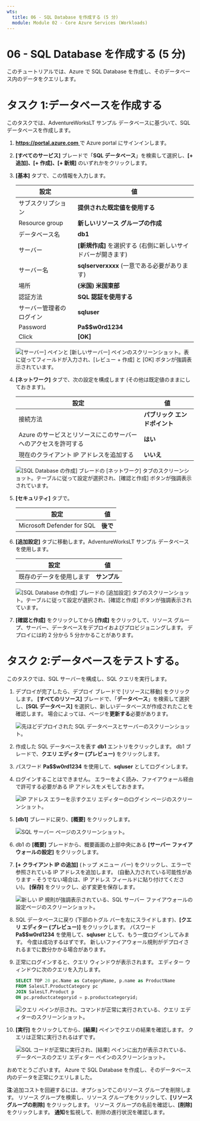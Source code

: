 ```yaml
---
wts:
  title: 06 - SQL Database を作成する (5 分)
  module: Module 02 - Core Azure Services (Workloads)
---
```


# <a name="06---create-a-sql-database-5-min"></a>06 - SQL Database を作成する (5 分)

このチュートリアルでは、Azure で SQL Database を作成し、そのデータベース内のデータをクエリします。

# <a name="task-1-create-the-database"></a>タスク 1:データベースを作成する 

このタスクでは、AdventureWorksLT サンプル データベースに基づいて、SQL データベースを作成します。 

1. [ **https://portal.azure.com** ](https://portal.azure.com) で Azure portal にサインインします。

2. **[すべてのサービス]** ブレードで「**SQL データベース**」を検索して選択し、**[+ 追加]、[+ 作成]、[+ 新規]** のいずれかをクリックします。 

3. **[基本]** タブで、この情報を入力します。  

    | 設定 | 値 | 
    | --- | --- |
    | サブスクリプション | **提供された既定値を使用する** |
    | Resource group | **新しいリソース グループの作成** |
    | データベース名| **db1** | 
    | サーバー | **[新規作成]** を選択する (右側に新しいサイドバーが開きます)|
    | サーバー名 | **sqlserverxxxx** (一意である必要があります) | 
    | 場所 | **(米国) 米国東部** |
    | 認証方法 | **SQL 認証を使用する** |
    | サーバー管理者のログイン | **sqluser** |
    | Password | **Pa$$w0rd1234** |
    | Click  | **[OK]** |

   ![[サーバー] ペインと [新しいサーバー] ペインのスクリーンショット。表に従ってフィールドが入力され、[レビュー + 作成] と [OK] ボタンが強調表示されています。](../images/0501.png)

4. **[ネットワーク]** タブで、次の設定を構成します (その他は既定値のままにしておきます)。 

    | 設定 | 値 | 
    | --- | --- |
    | 接続方法 | **パブリック エンドポイント** |    
    | Azure のサービスとリソースにこのサーバーへのアクセスを許可する | **はい** |
    | 現在のクライアント IP アドレスを追加する | **いいえ** |
    
   ![[SQL Database の作成] ブレードの [ネットワーク] タブのスクリーンショット。テーブルに従って設定が選択され、[確認と作成] ボタンが強調表示されています。](../images/0501b.png)

5. **[セキュリティ]** タブで。 

    | 設定 | 値 | 
    | --- | --- |
    | Microsoft Defender for SQL| **後で** |
    
6. **[追加設定]** タブに移動します。AdventureWorksLT サンプル データベースを使用します。

    | 設定 | 値 | 
    | --- | --- |
    | 既存のデータを使用します | **サンプル** |

    ![[SQL Database の作成] ブレードの [追加設定] タブのスクリーンショット。テーブルに従って設定が選択され、[確認と作成] ボタンが強調表示されています。](../images/0501c.png)

7. **[確認と作成]** をクリックしてから **[作成]** をクリックして、リソース グループ、サーバー、データベースをデプロイおよびプロビジョニングします。 デプロイには約 2 分から 5 分かかることがあります。


# <a name="task-2-test-the-database"></a>タスク 2:データベースをテストする。

このタスクでは、SQL サーバーを構成し、SQL クエリを実行します。 

1. デプロイが完了したら、デプロイ ブレードで [リソースに移動] をクリックします。 **[すべてのリソース]** ブレードで、「**データベース**」を検索して選択し、**[SQL データベース]** を選択し、新しいデータベースが作成されたことを確認します。 場合によっては、ページを**更新する**必要があります。

    ![先ほどデプロイされた SQL データベースとサーバーのスクリーンショット。](../images/0502.png)

2. 作成した SQL データベースを表す **db1** エントリをクリックします。 db1 ブレードで、**クエリ エディター (プレビュー)** をクリックします。

3. パスワード **Pa$$w0rd1234** を使用して、**sqluser** としてログインします。

4. ログインすることはできません。 エラーをよく読み、ファイアウォール経由で許可する必要がある IP アドレスをメモしておきます。 

    ![IP アドレス エラーを示すクエリ エディターのログイン ページのスクリーンショット。](../images/0503.png)

5. **[db1]** ブレードに戻り、**[概要]** をクリックします。 

    ![SQL サーバー ページのスクリーンショット。](../images/0504.png)

6. db1 の **[概要]** ブレードから、概要画面の上部中央にある **[サーバー ファイアウォールの設定]** をクリックします。

7. **[+ クライアント IP の追加]** (トップ メニュー バー) をクリックし、エラーで参照されている IP アドレスを追加します。 (自動入力されている可能性があります - そうでない場合は、IP アドレス フィールドに貼り付けてください)。 **[保存]** をクリックし、必ず変更を保存します。 

    ![新しい IP 規則が強調表示されている、SQL サーバー ファイアウォールの設定ページのスクリーンショット。](../images/0506.png)

8. SQL データベースに戻り (下部のトグル バーを左にスライドします)、**[クエリ エディター (プレビュー)]** をクリックします。 パスワード **Pa$$w0rd1234** を使用して、**sqluser** として、もう一度ログインしてみます。 今度は成功するはずです。 新しいファイアウォール規則がデプロイされるまでに数分かかる場合があります。 

9. 正常にログインすると、クエリ ウィンドウが表示されます。 エディター ウィンドウに次のクエリを入力します。 

    ```SQL
    SELECT TOP 20 pc.Name as CategoryName, p.name as ProductName
    FROM SalesLT.ProductCategory pc
    JOIN SalesLT.Product p
    ON pc.productcategoryid = p.productcategoryid;
    ```

    ![クエリ ペインが示され、コマンドが正常に実行されている、クエリ エディターのスクリーンショット。](../images/0507.png)

10. **[実行]** をクリックしてから、**[結果]** ペインでクエリの結果を確認します。 クエリは正常に実行されるはずです。

    ![SQL コードが正常に実行され、[結果] ペインに出力が表示されている、データベースのクエリ エディター ペインのスクリーンショット。](../images/0508.png)

おめでとうございます。 Azure で SQL Database を作成し、そのデータベース内のデータを正常にクエリしました。

**注**:追加コストを回避するには、オプションでこのリソース グループを削除します。 リソース グループを検索し、リソース グループをクリックして、**[リソース グループの削除]** をクリックします。 リソース グループの名前を確認し、**[削除]** をクリックします。 **通知**を監視して、削除の進行状況を確認します。
